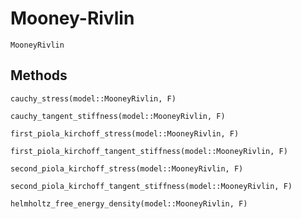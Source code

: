 # Mooney-Rivlin

```@docs
MooneyRivlin
```

## Methods

```@docs
cauchy_stress(model::MooneyRivlin, F)
```

```@docs
cauchy_tangent_stiffness(model::MooneyRivlin, F)
```

```@docs
first_piola_kirchoff_stress(model::MooneyRivlin, F)
```

```@docs
first_piola_kirchoff_tangent_stiffness(model::MooneyRivlin, F)
```

```@docs
second_piola_kirchoff_stress(model::MooneyRivlin, F)
```

```@docs
second_piola_kirchoff_tangent_stiffness(model::MooneyRivlin, F)
```

```@docs
helmholtz_free_energy_density(model::MooneyRivlin, F)
```
